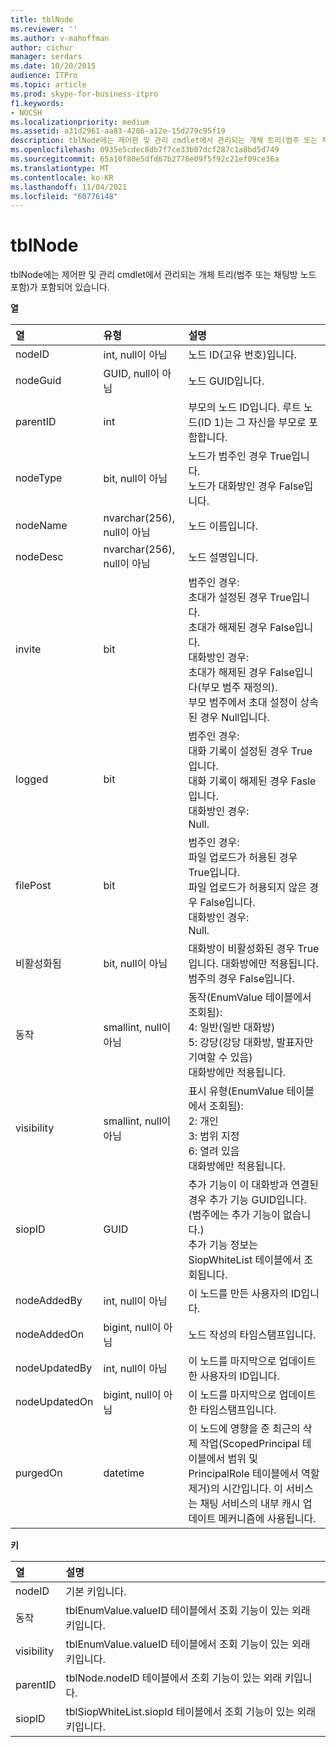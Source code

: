 ```yaml
---
title: tblNode
ms.reviewer: ''
ms.author: v-mahoffman
author: cichur
manager: serdars
ms.date: 10/20/2015
audience: ITPro
ms.topic: article
ms.prod: skype-for-business-itpro
f1.keywords:
- NOCSH
ms.localizationpriority: medium
ms.assetid: a31d2961-aa83-4286-a12e-15d279c95f19
description: tblNode에는 제어판 및 관리 cmdlet에서 관리되는 개체 트리(범주 또는 채팅방 노드 포함)가 포함되어 있습니다.
ms.openlocfilehash: 0935e5cdec8db7f7ce33b07dcf287c1a8bd5d749
ms.sourcegitcommit: 65a10f80e5dfd67b2778e09f5f92c21ef09ce36a
ms.translationtype: MT
ms.contentlocale: ko-KR
ms.lasthandoff: 11/04/2021
ms.locfileid: "60776148"
---
```

# <a name="tblnode"></a>tblNode
 
tblNode에는 제어판 및 관리 cmdlet에서 관리되는 개체 트리(범주 또는 채팅방 노드 포함)가 포함되어 있습니다.
  
**열**

|**열**|**유형**|**설명**|
|:-----|:-----|:-----|
|nodeID  <br/> |int, null이 아님  <br/> |노드 ID(고유 번호)입니다.  <br/> |
|nodeGuid  <br/> |GUID, null이 아님  <br/> |노드 GUID입니다.  <br/> |
|parentID  <br/> |int  <br/> |부모의 노드 ID입니다. 루트 노드(ID 1)는 그 자신을 부모로 포함합니다.  <br/> |
|nodeType  <br/> |bit, null이 아님  <br/> |노드가 범주인 경우 True입니다.  <br/> 노드가 대화방인 경우 False입니다.  <br/> |
|nodeName  <br/> |nvarchar(256), null이 아님  <br/> |노드 이름입니다.  <br/> |
|nodeDesc  <br/> |nvarchar(256), null이 아님  <br/> |노드 설명입니다.  <br/> |
|invite  <br/> |bit  <br/> | 범주인 경우: <br/>  초대가 설정된 경우 True입니다. <br/>  초대가 해제된 경우 False입니다. <br/>  대화방인 경우: <br/>  초대가 해제된 경우 False입니다(부모 범주 재정의). <br/>  부모 범주에서 초대 설정이 상속된 경우 Null입니다. <br/> |
|logged  <br/> |bit  <br/> | 범주인 경우: <br/>  대화 기록이 설정된 경우 True입니다. <br/>  대화 기록이 해제된 경우 Fasle입니다. <br/>  대화방인 경우: <br/>  Null. <br/> |
|filePost  <br/> |bit  <br/> | 범주인 경우: <br/>  파일 업로드가 허용된 경우 True입니다. <br/>  파일 업로드가 허용되지 않은 경우 False입니다. <br/>  대화방인 경우: <br/>  Null. <br/> |
|비활성화됨  <br/> |bit, null이 아님  <br/> |대화방이 비활성화된 경우 True입니다. 대화방에만 적용됩니다. 범주의 경우 False입니다.  <br/> |
|동작  <br/> |smallint, null이 아님  <br/> | 동작(EnumValue 테이블에서 조회됨): <br/>  4: 일반(일반 대화방) <br/>  5: 강당(강당 대화방, 발표자만 기여할 수 있음) <br/>  대화방에만 적용됩니다. <br/> |
|visibility  <br/> |smallint, null이 아님  <br/> | 표시 유형(EnumValue 테이블에서 조회됨): <br/>  2: 개인 <br/>  3: 범위 지정 <br/>  6: 열려 있음 <br/>  대화방에만 적용됩니다. <br/> |
|siopID  <br/> |GUID  <br/> |추가 기능이 이 대화방과 연결된 경우 추가 기능 GUID입니다. (범주에는 추가 기능이 없습니다.)  <br/> 추가 기능 정보는 SiopWhiteList 테이블에서 조회됩니다.  <br/> |
|nodeAddedBy  <br/> |int, null이 아님  <br/> |이 노드를 만든 사용자의 ID입니다.  <br/> |
|nodeAddedOn  <br/> |bigint, null이 아님  <br/> |노드 작성의 타임스탬프입니다.  <br/> |
|nodeUpdatedBy  <br/> |int, null이 아님  <br/> |이 노드를 마지막으로 업데이트한 사용자의 ID입니다.  <br/> |
|nodeUpdatedOn  <br/> |bigint, null이 아님  <br/> |이 노드를 마지막으로 업데이트한 타임스탬프입니다.  <br/> |
|purgedOn  <br/> |datetime  <br/> |이 노드에 영향을 준 최근의 삭제 작업(ScopedPrincipal 테이블에서 범위 및 PrincipalRole 테이블에서 역할 제거)의 시간입니다. 이 서비스는 채팅 서비스의 내부 캐시 업데이트 메커니즘에 사용됩니다.  <br/> |
   
**키**

|**열**|**설명**|
|:-----|:-----|
|nodeID  <br/> |기본 키입니다.  <br/> |
|동작  <br/> |tblEnumValue.valueID 테이블에서 조회 기능이 있는 외래 키입니다.  <br/> |
|visibility  <br/> |tblEnumValue.valueID 테이블에서 조회 기능이 있는 외래 키입니다.  <br/> |
|parentID  <br/> |tblNode.nodeID 테이블에서 조회 기능이 있는 외래 키입니다.  <br/> |
|siopID  <br/> |tblSiopWhiteList.siopId 테이블에서 조회 기능이 있는 외래 키입니다.  <br/> |
   

